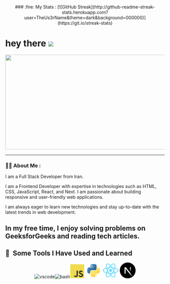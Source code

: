 
<div align="center">
### :fire: My Stats :
[![GitHub Streak](http://github-readme-streak-stats.herokuapp.com?user=TheUs3rName&theme=dark&background=000000)](https://git.io/streak-stats)
</div>
<h1>
  hey there
  <img src="https://media.giphy.com/media/hvRJCLFzcasrR4ia7z/giphy.gif" width="30px"/>
</h1>

<div align="center">
  <img src="https://media.giphy.com/media/dWesBcTLavkZuG35MI/giphy.gif" width="600" height="300"/>
</div>

---

### :woman_technologist: About Me :
I am a Full Stack Developer from Iran.

I am a Frontend Developer with expertise in technologies such as HTML, CSS, JavaScript, React, and Next. I am passionate about building responsive and user-friendly web applications.

I am always eager to learn new technologies and stay up-to-date with the latest trends in web development.

In my free time, I enjoy solving problems on GeeksforGeeks and reading tech articles.
---

<h2> 🚀 &nbsp;Some Tools I Have Used and Learned</h2><p align="center" justify-content="space-beetween"><img src="https://cdn.jsdelivr.net/gh/devicons/devicon/icons/vscode/vscode-original.svg" alt="vscode" width="45" height="45"/><img src="https://cdn.jsdelivr.net/gh/devicons/devicon/icons/bash/bash-original.svg" alt="bash" width="45" height="45"/><img src="https://github.com/devicons/devicon/raw/v2.16.0/icons/javascript/javascript-original.svg" alt="javascript" width="45" height="45"/> <img src="https://raw.githubusercontent.com/devicons/devicon/v2.16.0/icons/python/python-original.svg" alt="python" width="50px" height="50px" /> <img src="https://github.com/devicons/devicon/raw/v2.16.0/icons/react/react-original.svg" alt="react.js" width="50px" height="50px" > <img src="https://github.com/devicons/devicon/raw/v2.16.0/icons/nextjs/nextjs-original.svg" alt="next.js" width="50px" height="50px" > </p>

